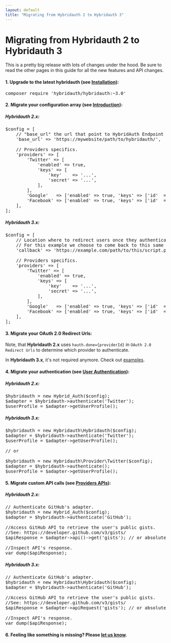 ```yaml
---
layout: default
title: "Migrating from Hybridauth 2 to Hybridauth 3"
---
```


Migrating from Hybridauth 2 to Hybridauth 3
===========================================

This is a pretty big release with lots of changes under the hood.
Be sure to read the other pages in this guide for all the new features and API changes.

#### 1. Upgrade to the latest hybridauth (see [Installation](install.html)):

<pre>
composer require 'hybridauth/hybridauth:~3.0'
</pre>

#### 2. Migrate your configuration array (see [Introduction](introduction.html)):

##### Hybridauth 2.x:

<pre>
$config = [
    // "base_url" the url that point to HybridAuth Endpoint (where index.php and config.php are found).
    'base_url' => 'https://mywebsite/path/to/hybridauth/',

    // Providers specifics.
    'providers' => [
        'Twitter' => [
            'enabled' => true,
            'keys' => [
                'key'    => '...',
                'secret' => '...',
            ],
        ],
        'Google'   => ['enabled' => true, 'keys' => ['id'  => '...', 'secret' => '...']],
        'Facebook' => ['enabled' => true, 'keys' => ['id'  => '...', 'secret' => '...']],
    ],
];
</pre>

##### Hybridauth 3.x:

<pre>
$config = [
    // Location where to redirect users once they authenticate,
    // For this example we choose to come back to this same script.
    'callback' => 'https://example.com/path/to/this/script.php',

    // Providers specifics.
    'providers' => [
        'Twitter' => [
            'enabled' => true,
            'keys' => [
                'key'    => '...',
                'secret' => '...',
            ],
        ],
        'Google'   => ['enabled' => true, 'keys' => ['id'  => '...', 'secret' => '...']],
        'Facebook' => ['enabled' => true, 'keys' => ['id'  => '...', 'secret' => '...']],
    ],
];
</pre>

#### 3. Migrate your OAuth 2.0 Redirect Urls:

Note, that **Hybridauth 2.x** uses `hauth.done={providerId}` in `OAuth 2.0 Redirect Urls` to determine which provider to authenticate.

In **Hybridauth 3.x**, it's not required anymore. Check out [examples](https://github.com/hybridauth/hybridauth/tree/master/examples). 

#### 4. Migrate your authentication (see [User Authentication](developer-ref-user-authentication.html)):

##### Hybridauth 2.x:

<pre>
$hybridauth = new Hybrid_Auth($config);
$adapter = $hybridauth->authenticate('Twitter');
$userProfile = $adapter->getUserProfile();
</pre>

##### Hybridauth 3.x:

<pre>
$hybridauth = new Hybridauth\Hybridauth($config);
$adapter = $hybridauth->authenticate('Twitter');
$userProfile = $adapter->getUserProfile();

// or

$hybridauth = new Hybridauth\Provider\Twitter($config);
$adapter = $hybridauth->authenticate();
$userProfile = $adapter->getUserProfile();
</pre>

#### 5. Migrate custom API calls (see [Providers APIs](developer-ref-providers-apis.html)):

##### Hybridauth 2.x:

<pre>
// Authenticate GitHub's adapter.
$hybridauth = new Hybrid_Auth($config);
$adapter = $hybridauth->authenticate('GitHub');

//Access GitHub API to retrieve the user's public gists.
//See: https://developer.github.com/v3/gists/
$apiResponse = $adapter->api()->get('gists'); // or absolute url: https://api.github.com/gists

//Inspect API's response.
var_dump($apiResponse);
</pre>

##### Hybridauth 3.x:

<pre>
// Authenticate GitHub's adapter.
$hybridauth = new Hybridauth\Hybridauth($config);
$adapter = $hybridauth->authenticate('GitHub');

//Access GitHub API to retrieve the user's public gists.
//See: https://developer.github.com/v3/gists/
$apiResponse = $adapter->apiRequest('gists'); // or absolute url: https://api.github.com/gists

//Inspect API's response.
var_dump($apiResponse);
</pre>

#### 6. Feeling like something is missing? Please [let us know](https://github.com/hybridauth/hybridauth/issues/new).

<br>
<br>

<style>
footer {
  position: fixed;
  bottom: 0;
  width: 100%;
}
</style>
